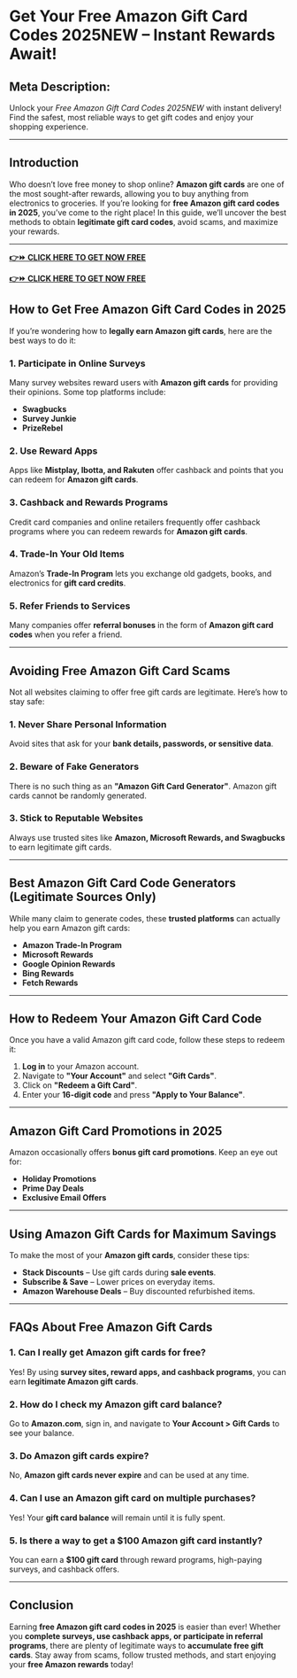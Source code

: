 # **Get Your Free Amazon Gift Card Codes 2025NEW – Instant Rewards Await!**

## **Meta Description:**
Unlock your *Free Amazon Gift Card Codes 2025NEW* with instant delivery! Find the safest, most reliable ways to get gift codes and enjoy your shopping experience.

---

## **Introduction**
Who doesn’t love free money to shop online? **Amazon gift cards** are one of the most sought-after rewards, allowing you to buy anything from electronics to groceries. If you’re looking for **free Amazon gift card codes in 2025**, you’ve come to the right place! In this guide, we’ll uncover the best methods to obtain **legitimate gift card codes**, avoid scams, and maximize your rewards.

---
**[👉⏩ CLICK HERE TO GET NOW FREE](https://rosofferzone.com/allgiftcard/)**

**[👉⏩ CLICK HERE TO GET NOW FREE](https://rosofferzone.com/allgiftcard/)**


## **How to Get Free Amazon Gift Card Codes in 2025**
If you’re wondering how to **legally earn Amazon gift cards**, here are the best ways to do it:

### **1. Participate in Online Surveys**
Many survey websites reward users with **Amazon gift cards** for providing their opinions. Some top platforms include:
- **Swagbucks**
- **Survey Junkie**
- **PrizeRebel**

### **2. Use Reward Apps**
Apps like **Mistplay, Ibotta, and Rakuten** offer cashback and points that you can redeem for **Amazon gift cards**.

### **3. Cashback and Rewards Programs**
Credit card companies and online retailers frequently offer cashback programs where you can redeem rewards for **Amazon gift cards**.

### **4. Trade-In Your Old Items**
Amazon’s **Trade-In Program** lets you exchange old gadgets, books, and electronics for **gift card credits**.

### **5. Refer Friends to Services**
Many companies offer **referral bonuses** in the form of **Amazon gift card codes** when you refer a friend.

---

## **Avoiding Free Amazon Gift Card Scams**
Not all websites claiming to offer free gift cards are legitimate. Here’s how to stay safe:

### **1. Never Share Personal Information**
Avoid sites that ask for your **bank details, passwords, or sensitive data**.

### **2. Beware of Fake Generators**
There is no such thing as an **"Amazon Gift Card Generator"**. Amazon gift cards cannot be randomly generated.

### **3. Stick to Reputable Websites**
Always use trusted sites like **Amazon, Microsoft Rewards, and Swagbucks** to earn legitimate gift cards.

---

## **Best Amazon Gift Card Code Generators (Legitimate Sources Only)**
While many claim to generate codes, these **trusted platforms** can actually help you earn Amazon gift cards:
- **Amazon Trade-In Program**
- **Microsoft Rewards**
- **Google Opinion Rewards**
- **Bing Rewards**
- **Fetch Rewards**

---

## **How to Redeem Your Amazon Gift Card Code**
Once you have a valid Amazon gift card code, follow these steps to redeem it:

1. **Log in** to your Amazon account.
2. Navigate to **"Your Account"** and select **"Gift Cards"**.
3. Click on **"Redeem a Gift Card"**.
4. Enter your **16-digit code** and press **"Apply to Your Balance"**.

---

## **Amazon Gift Card Promotions in 2025**
Amazon occasionally offers **bonus gift card promotions**. Keep an eye out for:
- **Holiday Promotions**
- **Prime Day Deals**
- **Exclusive Email Offers**

---

## **Using Amazon Gift Cards for Maximum Savings**
To make the most of your **Amazon gift cards**, consider these tips:
- **Stack Discounts** – Use gift cards during **sale events**.
- **Subscribe & Save** – Lower prices on everyday items.
- **Amazon Warehouse Deals** – Buy discounted refurbished items.

---

## **FAQs About Free Amazon Gift Cards**

### **1. Can I really get Amazon gift cards for free?**
Yes! By using **survey sites, reward apps, and cashback programs**, you can earn **legitimate Amazon gift cards**.

### **2. How do I check my Amazon gift card balance?**
Go to **Amazon.com**, sign in, and navigate to **Your Account > Gift Cards** to see your balance.

### **3. Do Amazon gift cards expire?**
No, **Amazon gift cards never expire** and can be used at any time.

### **4. Can I use an Amazon gift card on multiple purchases?**
Yes! Your **gift card balance** will remain until it is fully spent.

### **5. Is there a way to get a $100 Amazon gift card instantly?**
You can earn a **$100 gift card** through reward programs, high-paying surveys, and cashback offers.

---

## **Conclusion**
Earning **free Amazon gift card codes in 2025** is easier than ever! Whether you **complete surveys, use cashback apps, or participate in referral programs**, there are plenty of legitimate ways to **accumulate free gift cards**. Stay away from scams, follow trusted methods, and start enjoying your **free Amazon rewards** today!


